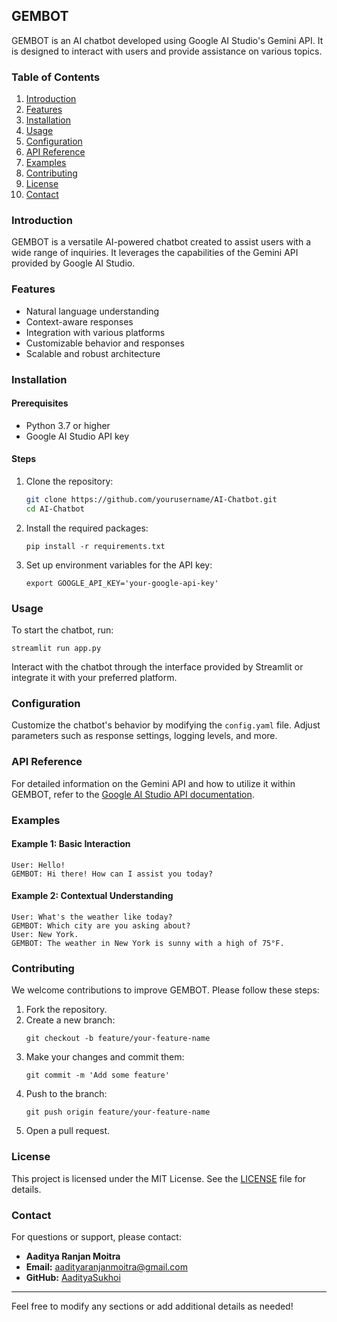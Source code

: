 ## GEMBOT

GEMBOT is an AI chatbot developed using Google AI Studio's Gemini API. It is designed to interact with users and provide assistance on various topics.

### Table of Contents

1. [Introduction](#introduction)
2. [Features](#features)
3. [Installation](#installation)
4. [Usage](#usage)
5. [Configuration](#configuration)
6. [API Reference](#api-reference)
7. [Examples](#examples)
8. [Contributing](#contributing)
9. [License](#license)
10. [Contact](#contact)

### Introduction

GEMBOT is a versatile AI-powered chatbot created to assist users with a wide range of inquiries. It leverages the capabilities of the Gemini API provided by Google AI Studio.

### Features

- Natural language understanding
- Context-aware responses
- Integration with various platforms
- Customizable behavior and responses
- Scalable and robust architecture

### Installation

#### Prerequisites

- Python 3.7 or higher
- Google AI Studio API key

#### Steps

1. Clone the repository:
    ```sh
    git clone https://github.com/yourusername/AI-Chatbot.git
    cd AI-Chatbot
    ```

2. Install the required packages:
    ```
    pip install -r requirements.txt
    ```

3. Set up environment variables for the API key:
    ```
    export GOOGLE_API_KEY='your-google-api-key'
    ```

### Usage

To start the chatbot, run:
```
streamlit run app.py
```

Interact with the chatbot through the interface provided by Streamlit or integrate it with your preferred platform.

### Configuration

Customize the chatbot's behavior by modifying the `config.yaml` file. Adjust parameters such as response settings, logging levels, and more.

### API Reference

For detailed information on the Gemini API and how to utilize it within GEMBOT, refer to the [Google AI Studio API documentation](https://ai.google.com/docs).

### Examples

#### Example 1: Basic Interaction
```
User: Hello!
GEMBOT: Hi there! How can I assist you today?
```

#### Example 2: Contextual Understanding
```
User: What's the weather like today?
GEMBOT: Which city are you asking about?
User: New York.
GEMBOT: The weather in New York is sunny with a high of 75°F.
```

### Contributing

We welcome contributions to improve GEMBOT. Please follow these steps:

1. Fork the repository.
2. Create a new branch:
    ```
    git checkout -b feature/your-feature-name
    ```
3. Make your changes and commit them:
    ```
    git commit -m 'Add some feature'
    ```
4. Push to the branch:
    ```
    git push origin feature/your-feature-name
    ```
5. Open a pull request.

### License

This project is licensed under the MIT License. See the [LICENSE](LICENSE) file for details.

### Contact

For questions or support, please contact:

- **Aaditya Ranjan Moitra**
- **Email:** aadityaranjanmoitra@gmail.com
- **GitHub:** [AadityaSukhoi](https://github.com/AadityaSukhoi)

---

Feel free to modify any sections or add additional details as needed!
